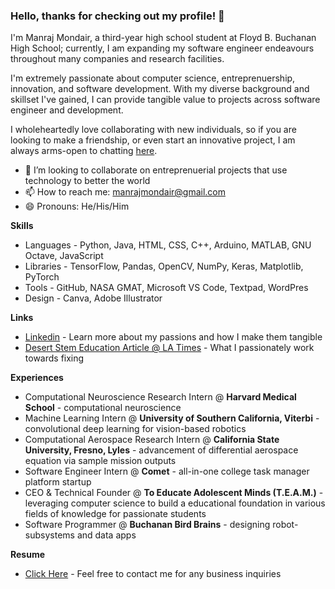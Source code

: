 ### Hello, thanks for checking out my profile! 👋

I'm Manraj Mondair, a third-year high school student at Floyd B. Buchanan High School; currently, I am expanding my software engineer endeavours throughout many companies and research facilities.

I'm extremely passionate about computer science, entreprenuership, innovation, and software development. With my diverse background and skillset I've gained, I can provide tangible value to projects across software engineer and development.

I wholeheartedly love collaborating with new individuals, so if you are looking to make a friendship, or even start an innovative project, I am always arms-open to chatting [here](https://calendly.com/manraj-mondair/30min).

- 🤝 I’m looking to collaborate on entreprenuerial projects that use technology to better the world
- 📫 How to reach me: manrajmondair@gmail.com
- 😄 Pronouns: He/His/Him

**Skills**
- Languages - Python, Java, HTML, CSS, C++, Arduino, MATLAB, GNU Octave, JavaScript
- Libraries - TensorFlow, Pandas, OpenCV, NumPy, Keras, Matplotlib, PyTorch
- Tools - GitHub, NASA GMAT, Microsoft VS Code, Textpad, WordPres
- Design - Canva, Adobe Illustrator

**Links**
- [Linkedin](https://www.linkedin.com/in/manrajmondair/) - Learn more about my passions and how I make them tangible
- [Desert Stem Education Article @ LA Times](https://highschool.latimes.com/buchanan-high-school/halted-stem-growth-desert-education/) - What I passionately work towards fixing

**Experiences**
- Computational Neuroscience Research Intern @ **Harvard Medical School** - computational neuroscience 
- Machine Learning Intern @ **University of Southern California, Viterbi** - convolutional deep learning for vision-based robotics
- Computational Aerospace Research Intern @ **California State University, Fresno, Lyles** - advancement of differential aerospace equation via sample mission outputs 
- Software Engineer Intern @ **Comet** - all-in-one college task manager platform startup 
- CEO & Technical Founder @ **To Educate Adolescent Minds (T.E.A.M.)** - leveraging computer science to build a educational foundation in various fields of knowledge for passionate students
- Software Programmer @ **Buchanan Bird Brains** - designing robot-subsystems and data apps

**Resume**
- [Click Here](https://drive.google.com/file/d/1umUavEz23O6ymGNcgKr_7jvhIS_6Igbs/view?usp=sharing) - Feel free to contact me for any business inquiries
